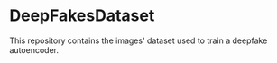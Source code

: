 # DeepFakesDataset
This repository contains the images' dataset used to train a deepfake autoencoder.
